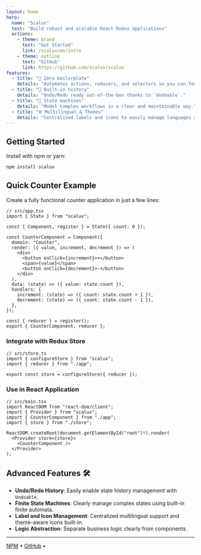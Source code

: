 ```yaml
---
layout: home
hero:
  name: "Scalux"
  text: "Build robust and scalable React‑Redux applications"
  actions:
    - theme: brand
      text: "Get Started"
      link: /scalux/en/intro
    - theme: outline
      text: "GitHub"
      link: https://github.com/scalux/scalux
features:
  - title: "🚀 Zero boilerplate"
    details: "Automates actions, reducers, and selectors so you can focus on what matters."
  - title: "🔄 Built-in history"
    details: "Undo/Redo ready out-of-the-box thanks to `Undoable`."
  - title: "🤖 State machines"
    details: "Model complex workflows in a clear and maintainable way."
  - title: "🌐 Multilingual & Themes"
    details: "Centralized labels and icons to easily manage languages and themes."
---
```


## Getting Started

Install with npm or yarn:

```bash
npm install scalux
```

## Quick Counter Example

Create a fully functional counter application in just a few lines:

```tsx
// src/app.tsx
import { State } from "scalux";

const { Component, register } = State({ count: 0 });

const CounterComponent = Component({
  domain: "Counter",
  render: ({ value, increment, decrement }) => (
    <div>
      <button onClick={increment}>+</button>
      <span>{value}</span>
      <button onClick={decrement}>-</button>
    </div>
  ),
  data: (state) => ({ value: state.count }),
  handlers: {
    increment: (state) => ({ count: state.count + 1 }),
    decrement: (state) => ({ count: state.count - 1 }),
  },
});

const { reducer } = register();
export { CounterComponent, reducer };
```

### Integrate with Redux Store

```tsx
// src/store.ts
import { configureStore } from "scalux";
import { reducer } from "./app";

export const store = configureStore({ reducer });
```

### Use in React Application

```tsx
// src/main.tsx
import ReactDOM from "react-dom/client";
import { Provider } from "scalux";
import { CounterComponent } from "./app";
import { store } from "./store";

ReactDOM.createRoot(document.getElementById("root")!).render(
  <Provider store={store}>
    <CounterComponent />
  </Provider>
);
```

## Advanced Features 🛠️

- **Undo/Redo History**: Easily enable state history management with `Undoable`.
- **Finite State Machines**: Clearly manage complex states using built-in finite automata.
- **Label and Icon Management**: Centralized multilingual support and theme-aware icons built-in.
- **Logic Abstraction**: Separate business logic clearly from components.

---

<p class="home-footer">
  <a href="https://www.npmjs.com/package/scalux" target="_blank">NPM</a>
  •
  <a href="https://github.com/scalux/scalux" target="_blank">GitHub</a>
  •
</p>
